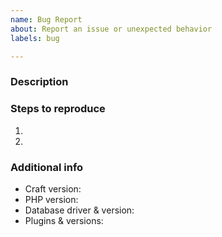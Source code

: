```yaml
---
name: Bug Report
about: Report an issue or unexpected behavior
labels: bug

---
```


### Description



### Steps to reproduce

1.
2.

### Additional info

- Craft version:
- PHP version:
- Database driver & version:
- Plugins & versions:
